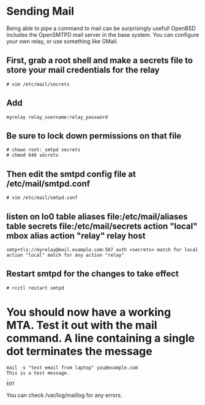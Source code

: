 # Sending Mail
Being able to pipe a command to mail can be surprisingly useful! OpenBSD includes the OpenSMTPD mail server in the base system. You can configure your own relay, or use something like GMail.

## First, grab a root shell and make a secrets file to store your mail credentials for the relay
```
# vim /etc/mail/secrets
```

## Add
```
myrelay relay_username:relay_password
```

## Be sure to lock down permissions on that file
```
# chown root:_smtpd secrets
# chmod 640 secrets
```

## Then edit the smtpd config file at /etc/mail/smtpd.conf
```
# vim /etc/mail/smtpd.conf
```

## listen on lo0 table aliases file:/etc/mail/aliases table secrets file:/etc/mail/secrets action "local" mbox alias <aliases> action "relay" relay host
```
smtp+tls://myrelay@mail.example.com:587 auth <secrets> match for local action "local" match for any action "relay"
```

## Restart smtpd for the changes to take effect
```
# rcctl restart smtpd
```

# You should now have a working MTA. Test it out with the mail command. A line containing a single dot terminates the message
```
mail -s "test email from laptop" you@example.com
This is a test message.
.
EOT
```

You can check /var/log/maillog for any errors.
